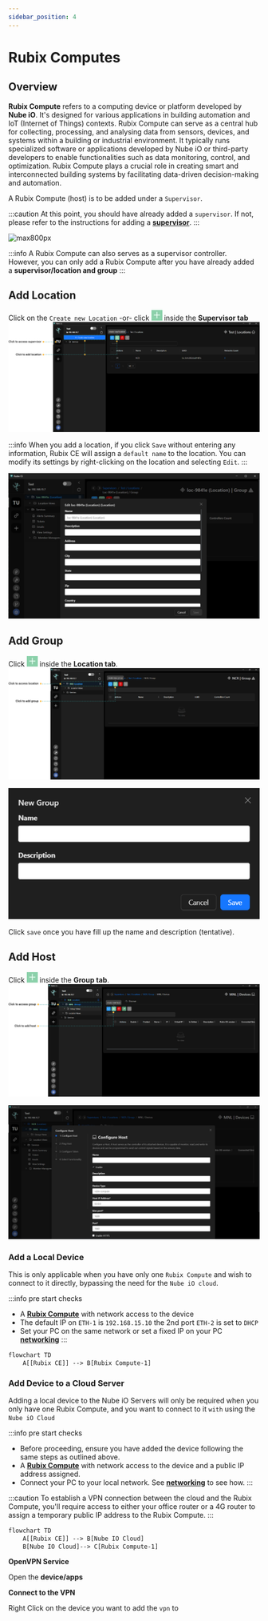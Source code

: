 ```yaml
---
sidebar_position: 4
---
```


# Rubix Computes

## Overview
**Rubix Compute** refers to a computing device or platform developed by **Nube iO**. It's designed for various applications in building automation and IoT (Internet of Things) contexts. Rubix Compute can serve as a central hub for collecting, processing, and analysing data from sensors, devices, and systems within a building or industrial environment. It typically runs specialized software or applications developed by Nube iO or third-party developers to enable functionalities such as data monitoring, control, and optimization. Rubix Compute plays a crucial role in creating smart and interconnected building systems by facilitating data-driven decision-making and automation.

A Rubix Compute (host) is to be added under a `Supervisor`.

:::caution
At this point, you should have already added a `supervisor`. If not, please refer to the instructions for adding a **[supervisor](supervisor.md)**.
:::


![max800px](img/adding-host.gif)

:::info
A Rubix Compute can also serves as a supervisor controller. <br/>
However, you can only add a Rubix Compute after you have already added a **supervisor/location and group**
:::

## Add Location
Click on the `Create new Location` -or- click ![add-button.png](../img/apps/add-button.png)  inside the **Supervisor tab**
![max800px](../img/apps/add-location.png)

:::info
When you add a location, if you click `Save` without entering any information, Rubix CE will assign a `default name` to the location. You can modify its settings by right-clicking on the location and selecting `Edit`.
:::

![max800px](../img/apps/edit-location.png)


## Add Group
Click ![add-button.png](../img/apps/add-button.png)  inside the **Location tab**. 
![max800px](../img/apps/add-group.png)

![max300px](../img/apps/new-group.png)

Click `save` once you have fill up the name and description (tentative).

## Add Host
Click ![add-button.png](../img/apps/add-button.png)  inside the **Group tab**. 
![max800px](../img/apps/add-host.png)

![max800px](../img/apps/edit-host.png)


### Add a Local Device

This is only applicable when you have only one `Rubix Compute` and wish to connect to it directly, bypassing the need for the `Nube iO cloud`.

:::info pre start checks
- A **[Rubix Compute](../../hardware/controllers/supervisors/rubix-compute/overview.md)** with network access to the
  device
- The default IP on `ETH-1` is `192.168.15.10` the 2nd port `ETH-2` is set to `DHCP`
- Set your PC on the same network or set a fixed IP on your PC **[networking](../../hardware/controllers/supervisors/rubix-compute/networks.md)**
:::

```mermaid
flowchart TD
    A[[Rubix CE]] --> B[Rubix Compute-1]
```

### Add Device to a Cloud Server
Adding a local device to the Nube iO Servers will only be required when you only have one Rubix Compute, and you want to connect to it `with` using the `Nube iO Cloud`

:::info pre start checks
- Before proceeding, ensure you have added the device following the same steps as outlined above.
- A **[Rubix Compute](../../hardware/controllers/supervisors/rubix-compute/overview.md)** with network access to the device and a public IP address assigned.
- Connect your PC to your local network. See **[networking](../../hardware/controllers/supervisors/rubix-compute/networks.md)** to see how.
:::

:::caution
To establish a VPN connection between the cloud and the Rubix Compute, you'll require access to either your office router or a 4G router to assign a temporary public IP address to the Rubix Compute.
:::

```mermaid
flowchart TD
    A[[Rubix CE]] --> B[Nube IO Cloud]
    B[Nube IO Cloud]--> C[Rubix Compute-1]
```

<b>OpenVPN Service</b>

Open the **device/apps**

<b> Connect to the VPN </b>

Right Click on the device you want to add the `vpn` to





